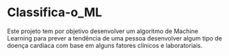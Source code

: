 # Classifica-o_ML
Este projeto tem por objetivo desenvolver um algoritmo de Machine Learning para prever a tendência de uma pessoa desenvolver algum tipo de doença cardíaca com base em alguns fatores clínicos e laboratoriais.
